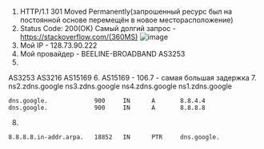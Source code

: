 1. HTTP/1.1 301 Moved Permanently(запрошенный ресурс был на постоянной основе перемещён в новое месторасположение)
2. Status Code: 200(OK)
Самый долгий запрос - https://stackoverflow.com/(360MS)
![image](https://user-images.githubusercontent.com/42215603/157471970-0d852b54-ab31-490b-8092-f6b22cf4c8e9.png)
3. Мой IP - 128.73.90.222
4. Мой провайдер - BEELINE-BROADBAND
AS3253
5.
AS3253
AS3216
AS15169
6.
AS15169 - 106.7 - самая большая задержка
7.
ns2.zdns.google
ns3.zdns.google
ns4.zdns.google
ns1.zdns.google
```
dns.google.             900     IN      A       8.8.4.4
dns.google.             900     IN      A       8.8.8.8
```
8.
```
8.8.8.8.in-addr.arpa.   18852   IN      PTR     dns.google.
```
